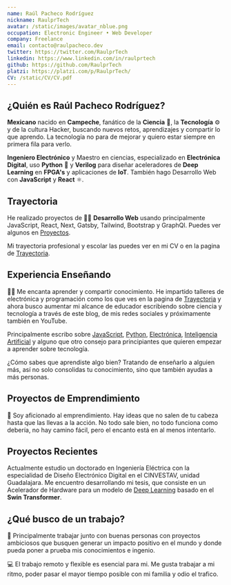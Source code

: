 ```yaml
---
name: Raúl Pacheco Rodríguez
nickname: RaulprTech
avatar: /static/images/avatar_nblue.png
occupation: Electronic Engineer • Web Developer
company: Freelance
email: contacto@raulpacheco.dev
twitter: https://twitter.com/RaulprTech
linkedin: https://www.linkedin.com/in/raulprtech
github: https://github.com/RaulprTech
platzi: https://platzi.com/p/RaulprTech/
CV: /static/CV/CV.pdf
---
```


## ¿Quién es Raúl Pacheco Rodríguez?

**Mexicano** nacido en **Campeche**, fanático de la **Ciencia** 🧪, la **Tecnología** ⚙️ y de la cultura Hacker, buscando nuevos retos, aprendizajes y compartir lo que aprendo. La tecnología no para de mejorar y quiero estar siempre en primera fila para verlo.

**Ingeniero Electrónico** y Maestro en ciencias, especializado en **Electrónica Digital**, uso **Python** 🐍 y **Verilog** para diseñar aceleradores de **Deep Learning** en **FPGA's** y aplicaciones de **IoT**. También hago Desarrollo Web con **JavaScript** y **React** ⚛️.

## Trayectoria

He realizado proyectos de 🧑‍💻 **Desarrollo Web** usando principalmente JavaScript, React, Next, Gatsby, Tailwind, Bootstrap y GraphQl. Puedes ver algunos en [Proyectos](https://raulpacheco.dev/projects).

Mi trayectoria profesional y escolar las puedes ver en mi CV o en la pagina de [Trayectoria](https://raulpacheco.dev/trajectory).

## Experiencia Enseñando

👨‍🏫 Me encanta aprender y compartir conocimiento. He impartido talleres de electrónica y programación como los que ves en la pagina de [Trayectoria](https://raulpacheco.dev/trajectory) y ahora busco aumentar mi alcance de educador escribiendo sobre ciencia y tecnología a través de este blog, de mis redes sociales y próximamente también en YouTube.

Principalmente escribo sobre [JavaScript](https://raulpacheco.dev/tags/javascript), [Python](https://raulpacheco.dev/tags/python), [Electrónica](https://raulpacheco.dev/tags/electronica), [Inteligencia Artificial](https://raulpacheco.dev/tags/machine-learning) y alguno que otro consejo para principiantes que quieren empezar a aprender sobre tecnología.

¿Cómo sabes que aprendiste algo bien? Tratando de enseñarlo a alguien más, así no solo consolidas tu conocimiento, sino que también ayudas a más personas.

## Proyectos de Emprendimiento

🚀 Soy aficionado al emprendimiento. Hay ideas que no salen de tu cabeza hasta que las llevas a la acción. No todo sale bien, no todo funciona como debería, no hay camino fácil, pero el encanto está en al menos intentarlo.

## Proyectos Recientes

Actualmente estudio un doctorado en Ingeniería Eléctrica con la especialidad de Diseño Electrónico Digital en el CINVESTAV, unidad Guadalajara. Me encuentro desarrollando mi tesis, que consiste en un Acelerador de Hardware para un modelo de [Deep Learning](https://raulpacheco.dev/tags/deep-learning) basado en el **Swin Transformer**.

## ¿Qué busco de un trabajo?

👥 Principalmente trabajar junto con buenas personas con proyectos ambiciosos que busquen generar un impacto positivo en el mundo y donde pueda poner a prueba mis conocimientos e ingenio.

💻 El trabajo remoto y flexible es esencial para mi. Me gusta trabajar a mi ritmo, poder pasar el mayor tiempo posible con mi familia y odio el trafico.
